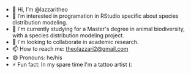 - 👋 Hi, I’m @lazzaritheo
- 👀 I’m interested in programation in RStudio specific about species distribution modeling.
- 🌱 I'm currently studying for a Master's degree in animal biodiversity, with a species distribution modeling project. 
- 💞️ I'm looking to collaborate in academic research.
- 📫 How to reach me: theolazzari2@gmail.com
- 😄 Pronouns: he/his
- ⚡ Fun fact: In my spare time I'm a tattoo artist  (:

<!---
lazzaritheo/lazzaritheo is a ✨ special ✨ repository because its `README.md` (this file) appears on your GitHub profile.
You can click the Preview link to take a look at your changes.
--->
